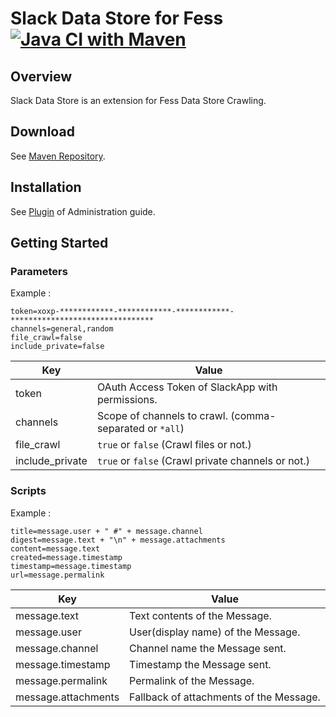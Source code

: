 Slack Data Store for Fess
[![Java CI with Maven](https://github.com/codelibs/fess-ds-slack/actions/workflows/maven.yml/badge.svg)](https://github.com/codelibs/fess-ds-slack/actions/workflows/maven.yml)
==========================

## Overview

Slack Data Store is an extension for Fess Data Store Crawling.

## Download

See [Maven Repository](https://repo1.maven.org/maven2/org/codelibs/fess/fess-ds-slack/).

## Installation

See [Plugin](https://fess.codelibs.org/13.3/admin/plugin-guide.html) of Administration guide.

## Getting Started

### Parameters
Example :
```
token=xoxp-************-************-************-********************************
channels=general,random
file_crawl=false
include_private=false
```

| Key | Value |
| --- | --- |
| token | OAuth Access Token of SlackApp with permissions. |
| channels | Scope of channels to crawl. (comma-separated or `*all`) |
| file_crawl | `true` or `false` (Crawl files or not.) |
| include_private |  `true` or `false` (Crawl private channels or not.)|

### Scripts 
Example :
```
title=message.user + " #" + message.channel
digest=message.text + "\n" + message.attachments
content=message.text
created=message.timestamp
timestamp=message.timestamp
url=message.permalink
```

| Key | Value |
| --- | --- |
| message.text | Text contents of the Message. |
| message.user | User(display name) of the Message. |
| message.channel | Channel name the Message sent. |
| message.timestamp | Timestamp the Message sent. |
| message.permalink | Permalink of the Message. |
| message.attachments | Fallback of attachments of the Message. |
